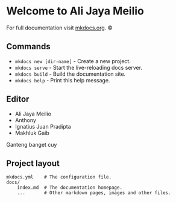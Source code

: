 # Welcome to Ali Jaya Meilio

For full documentation visit [mkdocs.org](http://mkdocs.org). &copy;

## Commands

* `mkdocs new [dir-name]` - Create a new project.
* `mkdocs serve` - Start the live-reloading docs server.
* `mkdocs build` - Build the documentation site.
* `mkdocs help` - Print this help message.

## Editor

* Ali Jaya Meilio
* Anthony
* Ignatius Juan Pradipta
* Makhluk Gaib

Ganteng banget cuy

## Project layout

    mkdocs.yml    # The configuration file.
    docs/
        index.md  # The documentation homepage.
        ...       # Other markdown pages, images and other files.
